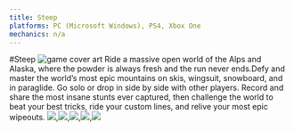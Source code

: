 ```yaml
---
title: Steep
platforms: PC (Microsoft Windows), PS4, Xbox One
mechanics: n/a
---
```

#Steep
![game cover art](//images.igdb.com/igdb/image/upload/t_thumb/hwan8wag6ype4xpiu1gv.jpg "Logo Title Text 1")
Ride a massive open world of the Alps and Alaska, where the powder is always fresh and the run never ends.Defy and master the world’s most epic mountains on skis, wingsuit, snowboard, and in paraglide. Go solo or drop in side by side with other players. Record and share the most insane stunts ever captured, then challenge the world to beat your best tricks, ride your custom lines, and relive your most epic wipeouts.
<img src="//images.igdb.com/igdb/image/upload/t_thumb/djgdscdlgkou6tsqudxv.jpg"/>,<img src="//images.igdb.com/igdb/image/upload/t_thumb/ielg6xlbvhvdlseodgqj.jpg"/>,<img src="//images.igdb.com/igdb/image/upload/t_thumb/mi77uvzlhmqt6a4omk8o.jpg"/>,<img src="//images.igdb.com/igdb/image/upload/t_thumb/z9yfgly6m74ojxyhcgsv.jpg"/>,<img src="//images.igdb.com/igdb/image/upload/t_thumb/grniirmcig2qagrvkaz7.jpg"/>
